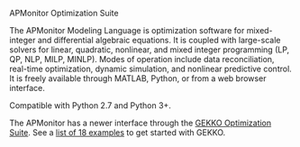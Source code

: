 APMonitor Optimization Suite

The APMonitor Modeling Language is optimization software for mixed-integer and differential algebraic equations. It is coupled with large-scale solvers for linear, quadratic, nonlinear, and mixed integer programming (LP, QP, NLP, MILP, MINLP). Modes of operation include data reconciliation, real-time optimization, dynamic simulation, and nonlinear predictive control. It is freely available through MATLAB, Python, or from a web browser interface.

Compatible with Python 2.7 and Python 3+.

The APMonitor has a newer interface through the [GEKKO Optimization Suite](https://gekko.readthedocs.io/en/latest/). See a [list of 18 examples](https://apmonitor.com/wiki/index.php/Main/GekkoPythonOptimization) to get started with GEKKO.

